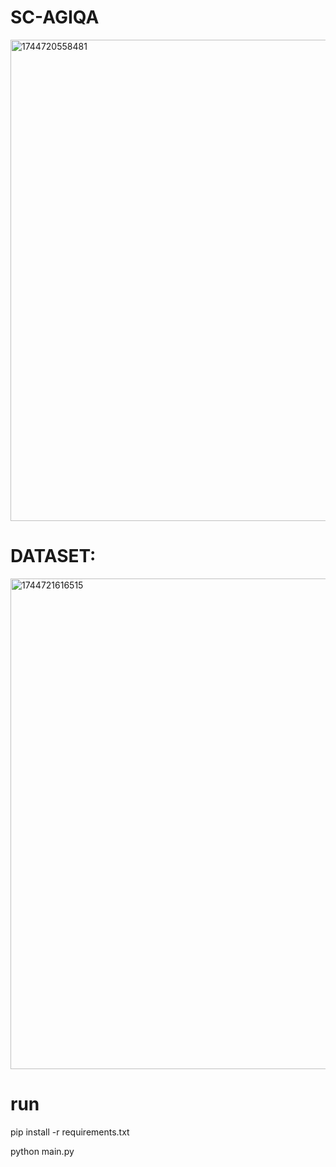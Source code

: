 # SC-AGIQA

<img width="770" alt="1744720558481" src="https://github.com/user-attachments/assets/b5bfa381-4c95-4e88-8fa6-0d8a59cb2100" />

# DATASET:



<img width="785" alt="1744721616515" src="https://github.com/user-attachments/assets/77444089-9fc2-49bd-a616-07a686f5baa5" />

# run
pip install -r requirements.txt

python main.py

